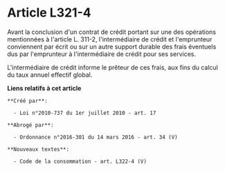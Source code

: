 # Article L321-4

Avant la conclusion d'un contrat de crédit portant sur une des opérations mentionnées à l'article L. 311-2, l'intermédiaire
de crédit et l'emprunteur conviennent par écrit ou sur un autre support durable des frais éventuels dus par l'emprunteur à
l'intermédiaire de crédit pour ses services.

L'intermédiaire de crédit informe le prêteur de ces frais, aux fins du calcul du taux annuel effectif global.

**Liens relatifs à cet article**

	**Créé par**:

	  - Loi n°2010-737 du 1er juillet 2010 - art. 17

	**Abrogé par**:

	  - Ordonnance n°2016-301 du 14 mars 2016 - art. 34 (V)

	**Nouveaux textes**:

	  - Code de la consommation - art. L322-4 (V)
